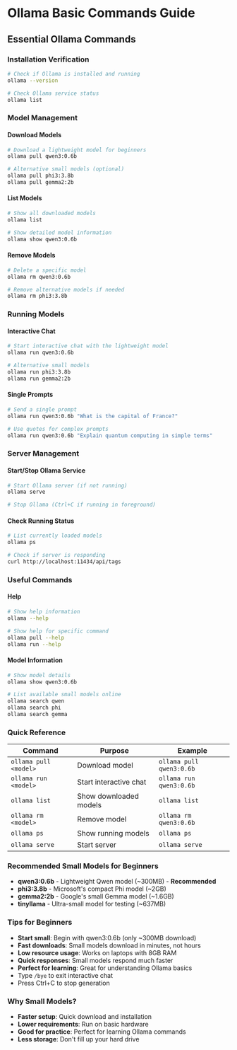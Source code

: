 # Ollama Basic Commands Guide

## Essential Ollama Commands

### Installation Verification
```bash
# Check if Ollama is installed and running
ollama --version

# Check Ollama service status
ollama list
```

### Model Management

#### Download Models
```bash
# Download a lightweight model for beginners
ollama pull qwen3:0.6b

# Alternative small models (optional)
ollama pull phi3:3.8b
ollama pull gemma2:2b
```

#### List Models
```bash
# Show all downloaded models
ollama list

# Show detailed model information
ollama show qwen3:0.6b
```

#### Remove Models
```bash
# Delete a specific model
ollama rm qwen3:0.6b

# Remove alternative models if needed
ollama rm phi3:3.8b
```

### Running Models

#### Interactive Chat
```bash
# Start interactive chat with the lightweight model
ollama run qwen3:0.6b

# Alternative small models
ollama run phi3:3.8b
ollama run gemma2:2b
```

#### Single Prompts
```bash
# Send a single prompt
ollama run qwen3:0.6b "What is the capital of France?"

# Use quotes for complex prompts
ollama run qwen3:0.6b "Explain quantum computing in simple terms"
```

### Server Management

#### Start/Stop Ollama Service
```bash
# Start Ollama server (if not running)
ollama serve

# Stop Ollama (Ctrl+C if running in foreground)
```

#### Check Running Status
```bash
# List currently loaded models
ollama ps

# Check if server is responding
curl http://localhost:11434/api/tags
```

### Useful Commands

#### Help
```bash
# Show help information
ollama --help

# Show help for specific command
ollama pull --help
ollama run --help
```

#### Model Information
```bash
# Show model details
ollama show qwen3:0.6b

# List available small models online
ollama search qwen
ollama search phi
ollama search gemma
```

### Quick Reference

| Command | Purpose | Example |
|---------|---------|---------|
| `ollama pull <model>` | Download model | `ollama pull qwen3:0.6b` |
| `ollama run <model>` | Start interactive chat | `ollama run qwen3:0.6b` |
| `ollama list` | Show downloaded models | `ollama list` |
| `ollama rm <model>` | Remove model | `ollama rm qwen3:0.6b` |
| `ollama ps` | Show running models | `ollama ps` |
| `ollama serve` | Start server | `ollama serve` |

### Recommended Small Models for Beginners
- **qwen3:0.6b** - Lightweight Qwen model (~300MB) - **Recommended**
- **phi3:3.8b** - Microsoft's compact Phi model (~2GB)
- **gemma2:2b** - Google's small Gemma model (~1.6GB)
- **tinyllama** - Ultra-small model for testing (~637MB)

### Tips for Beginners
- **Start small**: Begin with qwen3:0.6b (only ~300MB download)
- **Fast downloads**: Small models download in minutes, not hours
- **Low resource usage**: Works on laptops with 8GB RAM
- **Quick responses**: Small models respond much faster
- **Perfect for learning**: Great for understanding Ollama basics
- Type `/bye` to exit interactive chat
- Press Ctrl+C to stop generation

### Why Small Models?
- **Faster setup**: Quick download and installation
- **Lower requirements**: Run on basic hardware
- **Good for practice**: Perfect for learning Ollama commands
- **Less storage**: Don't fill up your hard drive
